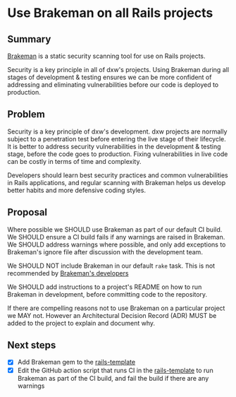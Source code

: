 # Use Brakeman on all Rails projects

## Summary

[Brakeman](https://brakemanscanner.org/) is a static security scanning tool for
use on Rails projects.

Security is a key principle in all of dxw's projects. Using Brakeman during all
stages of development & testing ensures we can be more confident of addressing
and eliminating vulnerabilities before our code is deployed to production.

## Problem

Security is a key principle of dxw's development. dxw projects are normally
subject to a penetration test before entering the live stage of their lifecycle.
It is better to address security vulnerabilities in the development & testing
stage, before the code goes to production. Fixing vulnerabilities in live code
can be costly in terms of time and complexity.

Developers should learn best security practices and common vulnerabilities in
Rails applications, and regular scanning with Brakeman helps us develop better
habits and more defensive coding styles.

## Proposal

Where possible we SHOULD use Brakeman as part of our default CI build. We SHOULD
ensure a CI build fails if any warnings are raised in Brakeman. We SHOULD
address warnings where possible, and only add exceptions to Brakeman's ignore
file after discussion with the development team.

We SHOULD NOT include Brakeman in our default `rake` task. This is not
recommended by [Brakeman's developers](https://brakemanscanner.org/docs/rake/)

We SHOULD add instructions to a project's README on how to run Brakeman in
development, before committing code to the repository.

If there are compelling reasons not to use Brakeman on a particular project we
MAY not. However an Architectural Decision Record (ADR) MUST be added to the
project to explain and document why.

## Next steps

- [x] Add Brakeman gem to the
      [rails-template](https://github.com/dxw/rails-template)
- [x] Edit the GitHub action script that runs CI in the
      [rails-template](https://github.com/dxw/rails-template) to run Brakeman as
      part of the CI build, and fail the build if there are any warnings
